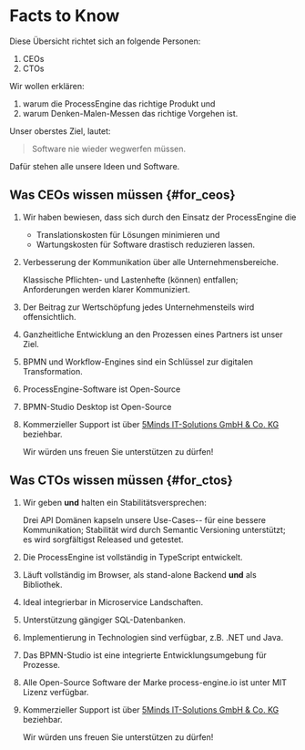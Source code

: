 # Facts to Know

Diese Übersicht richtet sich an folgende Personen:

1. CEOs
1. CTOs

Wir wollen erklären:

1. warum die ProcessEngine das richtige Produkt und
1. warum Denken-Malen-Messen das richtige Vorgehen ist.

Unser oberstes Ziel, lautet:

> Software nie wieder wegwerfen müssen.

Dafür stehen alle unsere Ideen und Software.

## Was CEOs wissen müssen {#for_ceos}

1. Wir haben bewiesen, dass sich durch den Einsatz der ProcessEngine die

   * Translationskosten für Lösungen minimieren und
   * Wartungskosten für Software drastisch reduzieren lassen.

1. Verbesserung der Kommunikation über alle Unternehmensbereiche.

   Klassische Pflichten- und Lastenhefte (können) entfallen;
   Anforderungen werden klarer Kommuniziert.

1. Der Beitrag zur Wertschöpfung jedes Unternehmensteils wird offensichtlich.
1. Ganzheitliche Entwicklung an den Prozessen eines Partners ist unser Ziel.
1. BPMN und Workflow-Engines sind ein Schlüssel zur digitalen Transformation.
1. ProcessEngine-Software ist Open-Source
1. BPMN-Studio Desktop ist Open-Source
1. Kommerzieller Support ist über [5Minds IT-Solutions GmbH & Co. KG](https://5minds.de/contact/) beziehbar.

   Wir würden uns freuen Sie unterstützen zu dürfen!

## Was CTOs wissen müssen {#for_ctos}

1. Wir geben **und** halten ein Stabilitätsversprechen:

   Drei API Domänen kapseln unsere Use-Cases-- für eine bessere Kommunikation;
   Stabilität wird durch Semantic Versioning unterstützt;
   es wird sorgfältigst Released und getestet.

1. Die ProcessEngine ist vollständig in TypeScript entwickelt.
1. Läuft vollständig im Browser, als stand-alone Backend **und** als Bibliothek.
1. Ideal integrierbar in Microservice Landschaften.
1. Unterstützung gängiger SQL-Datenbanken.
1. Implementierung in Technologien sind verfügbar, z.B. .NET und Java.
1. Das BPMN-Studio ist eine integrierte Entwicklungsumgebung für Prozesse.
1. Alle Open-Source Software der Marke process-engine.io ist unter MIT Lizenz verfügbar.
1. Kommerzieller Support ist über [5Minds IT-Solutions GmbH & Co. KG](https://5minds.de/contact/) beziehbar.

   Wir würden uns freuen Sie unterstützen zu dürfen!

<!-- # Einleitung -->

<!-- <1!-- TODO: Eine Einleitung schreiben --1> -->

<!-- ## Was ist ProcessEngine.io? -->

<!-- Das Ziel von ProcessEngine.io ist die Gestaltung von Software-Projekten mit -->
<!-- BPMN voranzubringen. -->

<!-- Wir glauben daran, dass die Prozessmodellierung die Kommunikation in der -->
<!-- Softwareentwicklung entscheidend verbessern kann. -->

<!-- ProcessEngine.io ist keine einzelne Software; Es ist ein Dach, unter dem wir -->
<!-- Werkzeuge und Ideen bereitstellen, die: -->

<!-- * bei der Modellierung von Geschäftsprozessen bestmöglich unterstützen. -->
<!-- * Geschäftsprozesse ausführen können. -->
<!-- * die Ausführung von Prozessen messen und bei der Optimierung der Prozesse -->
<!--   helfen. -->

<!-- ## Was gibt es? -->

<!-- Das Ökosystem um ProcessEngine.io wird stets erweitert, wobei sich drei -->
<!-- tragende Säulen etabliert haben, um Konzepte und Funktionalität zu -->
<!-- kommunizieren: -->

<!-- 1. BPMN-Studio -->
<!-- 1. ProcessEngine.io -->
<!-- 1. ProcessEngine APIs -->

<!-- ### BPMN-Studio {#bpmn-studio} -->

<!-- <img src="./images/bpmn-studio-icon.png" width="256" height="256" /> -->

<!-- Das BPMN-Studio ist die integrierte Entwicklungsumgebung für Geschäftsprozesse. -->

<!-- Mit dieser Software lassen sich: -->

<!-- * Geschäftsprozesse modellieren, -->
<!-- * Prozesse für die Ausführung deployen und -->
<!-- * Prozesse analysieren und optimieren. -->

<!-- #### Weiterführende Links -->

<!-- * [Installationsanleitung](./getting-started/installation.md) -->
<!-- * [Dokumentation zu den Komponenten](./bpmn-studio/ueberblick.md) -->

<!-- ### ProcessEngine {#process-engine} -->

<!-- <img src="./images/process-engine-icon.png" width="256" height="256" /> -->

<!-- Unter einer ProcessEngine ist eine Software zu verstehen, -->
<!-- die Geschäftsprozesse ausführen kann. -->

<!-- Es gibt mehrere Implementierungen der ProcessEngine, die sich für -->
<!-- unterschiedliche Einsatzszenarien eignen. -->

<!-- #### Weiterführende Links -->

<!-- * [TypeScript-Implementierung](./processengine/typescript/README.md) -->
<!-- * .NET-Implementierung (Bereits veröffentlicht, Dokumentation fehlt zurzeit) -->

<!-- ### ProcessEngine APIs {#apis} -->

<!-- Die Kommunikation mit der ProcessEngine erfolgt über zentrale APIs , die alle -->
<!-- Implementierungen überspannen und einen roten Faden darstellen, die Konzepte -->
<!-- verstehen. -->

<!-- Alle Implementierungen der ProcessEngine unterstützen diese APIs. Dadurch kann -->
<!-- die Implementierung der ProcessEngine ausgetauscht werden - ohne, dass sich die -->
<!-- Bedienung der ProcessEngine ändert. -->

<!-- #### Weiterführende Links -->

<!-- * [ConsumerAPI](./api/consumer_api/README.md) -->
<!-- * [TypeScript-Implementierung der ConsumerAPI](./processengine/typescript/consumer_api/README.md) -->
<!-- * [ManagementAPI](./api/management-api.md) -->
<!-- # Einleitung -->

<!-- <1!-- TODO: Eine Einleitung schreiben --1> -->

<!-- ## Was ist ProcessEngine.io? -->

<!-- Das Ziel von ProcessEngine.io ist die Gestaltung von Software-Projekten mit -->
<!-- BPMN voranzubringen. -->

<!-- Wir glauben daran, dass die Prozessmodellierung die Kommunikation in der -->
<!-- Softwareentwicklung entscheidend verbessern kann. -->

<!-- ProcessEngine.io ist keine einzelne Software; Es ist ein Dach, unter dem wir -->
<!-- Werkzeuge und Ideen bereitstellen, die: -->

<!-- * bei der Modellierung von Geschäftsprozessen bestmöglich unterstützen. -->
<!-- * Geschäftsprozesse ausführen können. -->
<!-- * die Ausführung von Prozessen messen und bei der Optimierung der Prozesse -->
<!--   helfen. -->

<!-- ## Was gibt es? -->

<!-- Das Ökosystem um ProcessEngine.io wird stets erweitert, wobei sich drei -->
<!-- tragende Säulen etabliert haben, um Konzepte und Funktionalität zu -->
<!-- kommunizieren: -->

<!-- 1. BPMN-Studio -->
<!-- 1. ProcessEngine.io -->
<!-- 1. ProcessEngine APIs -->

<!-- ### BPMN-Studio {#bpmn-studio} -->

<!-- <img src="./images/bpmn-studio-icon.png" width="256" height="256" /> -->

<!-- Das BPMN-Studio ist die integrierte Entwicklungsumgebung für Geschäftsprozesse. -->

<!-- Mit dieser Software lassen sich: -->

<!-- * Geschäftsprozesse modellieren, -->
<!-- * Prozesse für die Ausführung deployen und -->
<!-- * Prozesse analysieren und optimieren. -->

<!-- #### Weiterführende Links -->

<!-- * [Installationsanleitung](./getting-started/installation.md) -->
<!-- * [Dokumentation zu den Komponenten](./bpmn-studio/ueberblick.md) -->

<!-- ### ProcessEngine {#process-engine} -->

<!-- <img src="./images/process-engine-icon.png" width="256" height="256" /> -->

<!-- Unter einer ProcessEngine ist eine Software zu verstehen, -->
<!-- die Geschäftsprozesse ausführen kann. -->

<!-- Es gibt mehrere Implementierungen der ProcessEngine, die sich für -->
<!-- unterschiedliche Einsatzszenarien eignen. -->

<!-- #### Weiterführende Links -->

<!-- * [TypeScript-Implementierung](./processengine/typescript/README.md) -->
<!-- * .NET-Implementierung (Bereits veröffentlicht, Dokumentation fehlt zurzeit) -->

<!-- ### ProcessEngine APIs {#apis} -->

<!-- Die Kommunikation mit der ProcessEngine erfolgt über zentrale APIs , die alle -->
<!-- Implementierungen überspannen und einen roten Faden darstellen, die Konzepte -->
<!-- verstehen. -->

<!-- Alle Implementierungen der ProcessEngine unterstützen diese APIs. Dadurch kann -->
<!-- die Implementierung der ProcessEngine ausgetauscht werden - ohne, dass sich die -->
<!-- Bedienung der ProcessEngine ändert. -->

<!-- #### Weiterführende Links -->

<!-- * [ConsumerAPI](./api/consumer_api/README.md) -->
<!-- * [TypeScript-Implementierung der ConsumerAPI](./processengine/typescript/consumer_api/README.md) -->
<!-- * [ManagementAPI](./api/management-api.md) -->
